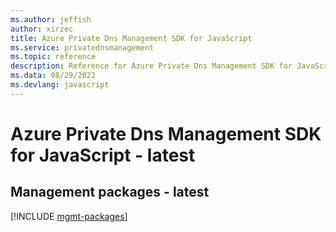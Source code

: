 ```yaml
---
ms.author: jeffish
author: xirzec
title: Azure Private Dns Management SDK for JavaScript
ms.service: privatednsmanagement
ms.topic: reference
description: Reference for Azure Private Dns Management SDK for JavaScript
ms.data: 08/29/2022
ms.devlang: javascript
---
```

# Azure Private Dns Management SDK for JavaScript - latest

## Management packages - latest
[!INCLUDE [mgmt-packages](private-dns-management-mgmt-index.md)]